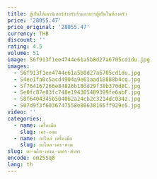 ```yaml
---
title: ตู้เย็นใต้เคาน์เตอร์สำหรับร้านอาหารตู้เย็นในห้องครัว
price: '28055.47'
price_original: '28055.47'
currency: THB
discount: ''
rating: 4.5
volume: 51
image: S6f913f1ee4744e61a5b8d27a6705cd1du.jpg
images:
  - S6f913f1ee4744e61a5b8d27a6705cd1du.jpg
  - S4ee1fa0c5acd4904a9e61aad18888b4cq.jpg
  - Sf764167266e84826b18dd29f38b370d8C.jpg
  - Se0fc87e83fc748e194305489399fe6abF.jpg
  - S8f6404345b5040b2a24cb2c3214dc034z.jpg
  - S07d9f3f6036747558e80638165ff929e5.jpg
video: ''
categories:
  - name: เครื่องมือ
    slug: เคร-องม
  - name: อะไหล่ เครื่องมือ
    slug: อะไหล-เคร-องม
slug: เย-นใต-เคาน-เตอร-สำหร
encode: om25Sq8
lang: th
---
```

  
